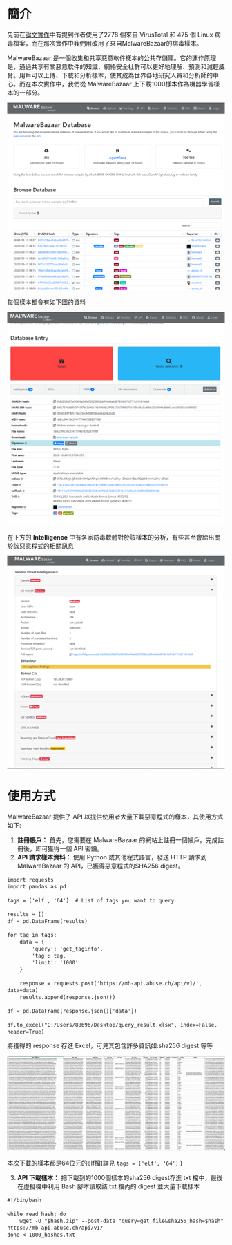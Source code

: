 # 簡介
先前在[論文實作](https://github.com/Potassium-chromate/COMPUTER-PROJECT-DESIGN/tree/main/dissertation%20implement)中有提到作者使用了2778 個來自 VirusTotal 和 475 個 Linux 病毒檔案，而在那次實作中我們用改用了來自MalwareBazaar的病毒樣本。

MalwareBazaar 是一個收集和共享惡意軟件樣本的公共存儲庫。它的運作原理是，通過共享有關惡意軟件的知識，網絡安全社群可以更好地理解、預測和減輕威脅。用戶可以上傳、下載和分析樣​​本，使其成為世界各地研究人員和分析師的中心。而在本次實作中，我們從 MalwareBazaar 上下載1000樣本作為機器學習樣本的一部分。

![](https://github.com/Potassium-chromate/COMPUTER-PROJECT-DESIGN/blob/main/picture/Malware_bazzar.png)

每個樣本都會有如下圖的資料

![](https://github.com/Potassium-chromate/COMPUTER-PROJECT-DESIGN/blob/main/picture/Malware_bazzar_sample.png)

在下方的 **Intelligence** 中有各家防毒軟體對於該樣本的分析，有些甚至會給出關於該惡意程式的相關訊息

![](https://github.com/Potassium-chromate/COMPUTER-PROJECT-DESIGN/blob/main/picture/Malware_bazzar_intelligence.png)


# 使用方式
MalwareBazaar 提供了 API 以提供使用者大量下載惡意程式的樣本，其使用方式如下:
1. **註冊帳戶：** 首先，您需要在 MalwareBazaar 的網站上註冊一個帳戶。完成註冊後，即可獲得一個 API 密鑰。
2. **API 請求樣本資料：** 使用 Python 或其他程式語言，發送 HTTP 請求到 MalwareBazaar 的 API，已獲得惡意程式的SHA256 digest。

```
import requests
import pandas as pd

tags = ['elf', '64']  # List of tags you want to query

results = []
df = pd.DataFrame(results)

for tag in tags:
    data = {
        'query': 'get_taginfo',
        'tag': tag,
        'limit': '1000'
    }

    response = requests.post('https://mb-api.abuse.ch/api/v1/', data=data)
    results.append(response.json())

df = pd.DataFrame(response.json()['data'])

df.to_excel("C:/Users/88696/Desktop/query_result.xlsx", index=False, header=True)
```
將獲得的 response 存進 Excel，可見其包含許多資訊如:sha256 digest 等等

![](https://github.com/Potassium-chromate/COMPUTER-PROJECT-DESIGN/blob/main/picture/Malware_bazzar_sample_excel.png)

本次下載的樣本都是64位元的elf檔(詳見 ``tags = ['elf', '64']`` )

3. **API 下載樣本：** 把下載到的1000個樣本的sha256 digest存進 txt 檔中，最後在虛擬機中利用 Bash 腳本讀取該 txt 檔內的 digest 並大量下載樣本
```
#!/bin/bash

while read hash; do
    wget -O "$hash.zip" --post-data "query=get_file&sha256_hash=$hash" https://mb-api.abuse.ch/api/v1/
done < 1000_hashes.txt
```

